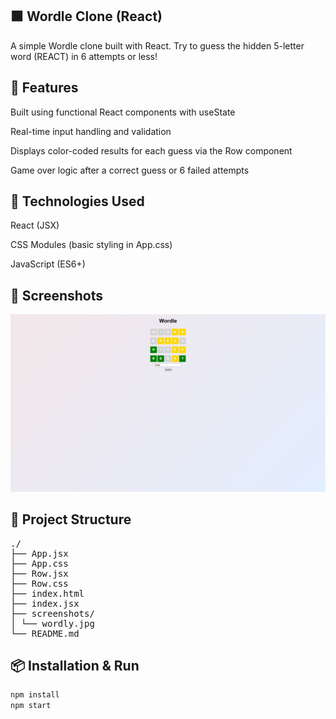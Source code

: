 ## 🟩 Wordle Clone (React)
A simple Wordle clone built with React.
Try to guess the hidden 5-letter word (REACT) in 6 attempts or less!

## 🔧 Features
Built using functional React components with useState

Real-time input handling and validation

Displays color-coded results for each guess via the Row component

Game over logic after a correct guess or 6 failed attempts

## 🚀 Technologies Used
React (JSX)

CSS Modules (basic styling in App.css)

JavaScript (ES6+)

## 📸 Screenshots
![wordle](./screenshots/wordle.jpg)

## 📁 Project Structure
<pre>
./
├── App.jsx
├── App.css
├── Row.jsx
├── Row.css
├── index.html
├── index.jsx
├── screenshots/
│ └── wordly.jpg
└── README.md
</pre>

## 📦 Installation & Run
```bash
npm install
npm start
